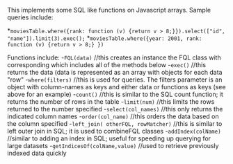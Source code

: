This implements some SQL like functions on Javascript arrays. Sample queries include:

*`moviesTable.where({rank: function (v) {return v > 8;}}).select(["id", "name"]).limit(3).exec();`
*`moviesTable.where({year: 2001, rank: function (v) {return v > 8;} })`

Functions include:
-`FQL(data)` //this creates an instance the FQL class with corresponding which includes all of the methods below
-`exec()` //this returns the data (data is represented as an array with objects for each data "row"
-`where(filters)` //this is used for queries. The filters parameter is an object with column-names as keys and either data or 	functions as keys (see above for an example)
-`count()` //this is similar to the SQL count function; it returns the number of rows in the table
-`limit(num)` //this limits the rows returned to the number specified
-`select(col_names)` //this only returns the indicated column names
-`order(col_name)` //this orders the data based on the column specified
-`left_join( otherFQL, rowMatcher)` //this is similar to left outer join in SQL; it is used to combineFQL classes
-`addIndex(colName)` //similar to adding an index in SQL; useful for speeding up querying for large datasets
-`getIndicesOf(colName,value)` //used to retrieve previously indexed data quickly



